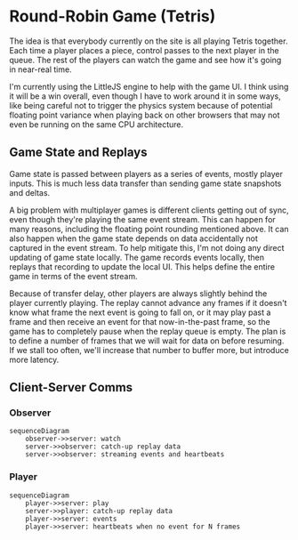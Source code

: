 # Round-Robin Game (Tetris)

The idea is that everybody currently on the site is all playing Tetris together.
Each time a player places a piece, control passes to the next player in the
queue. The rest of the players can watch the game and see how it's going in
near-real time.

I'm currently using the LittleJS engine to help with the game UI. I think using
it will be a win overall, even though I have to work around it in some ways,
like being careful not to trigger the physics system because of potential
floating point variance when playing back on other browsers that may
not even be running on the same CPU architecture.

## Game State and Replays

Game state is passed between players as a series of events, mostly player
inputs. This is much less data transfer than sending game state snapshots and
deltas.

A big problem with multiplayer games is different clients getting out of sync,
even though they're playing the same event stream. This can happen for many
reasons, including the floating point rounding mentioned above. It can also
happen when the game state depends on data accidentally not captured in the
event stream. To help mitigate this, I'm not doing any direct updating of game
state locally. The game records events locally, then replays that recording to
update the local UI. This helps define the entire game in terms of the event
stream.

Because of transfer delay, other players are always slightly behind the player
currently playing. The replay cannot advance any frames if it doesn't know what
frame the next event is going to fall on, or it may play past a frame and then
receive an event for that now-in-the-past frame, so the game has to completely
pause when the replay queue is empty. The plan is to define a number of frames
that we will wait for data on before resuming. If we stall too often, we'll
increase that number to buffer more, but introduce more latency.

## Client-Server Comms

### Observer
```mermaid
sequenceDiagram
    observer->>server: watch
    server->>observer: catch-up replay data
    server->>observer: streaming events and heartbeats
```

### Player
```mermaid
sequenceDiagram
    player->>server: play
    server->>player: catch-up replay data
    player->>server: events
    player->>server: heartbeats when no event for N frames
```
